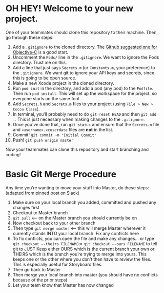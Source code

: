 # OH HEY! Welcome to your new project.

One of your teammates should clone this repository to their machine. Then, go through these steps:

1. Add a `.gitignore` to the cloned directory. The [Github suggested one for Objective-C](https://github.com/github/gitignore/blob/master/Objective-C.gitignore) is a good start.
2. Uncomment the `Pods/` line in the `.gitignore`. We want to ignore the Pods directory. Trust me on this.
3. Add a line that just says `Secrets.m` (or `Constants.m`, your preference) to the `.gitignore`. We want git to ignore your API keys and secrets, since this is going to be open source.
4. Make a new Xcode project in the cloned directory.
5. Run `pod init` in the directory, and add a pod (any pod) to the `Podfile`. Then run `pod install`. This will set up the workspace for the project, so everyone starts on the same foot.
6. Add `Secrets.h` and `Secrets.m` files to your project (using `File > New > Cocoa Class`).
7. In terminal, you'll probably need to do `git reset HEAD` and then `git add .`. This is just necessary when making changes to the `.gitignore`.
8. Once you've done that, run `git status` and ensure that the `Secrets.m` file and `<username>.xcuserdata` files are **not** in the list.
9. Commit! `git commit -m "Initial Commit"`
10. Push! `git push origin master`

Now your teammates can clone this repository and start branching and coding!

# Basic Git Merge Procedure 
Any time you’re wanting to move your stuff into Master, do these steps: (adapted from pinned post on Slack)

1. Make sure on your local branch you added, committed and pushed any changes first
2. Checkout to Master branch
3. `git pull` <— on the Master branch you should currently be on
4. Now checkout back to your other branch
5. Then type `git merge master` <— this will merge Master wherever it currently stands INTO your local branch. Fix any conflicts here
6. To fix conflicts, you can open the file and make any changes… or type `git checkout —-theirs FILENAME`or `git checkout —-ours FILENAME` to tell git to JUST Keep either OURS which is the current branch your own or THEIRS which is the branch you’re trying to merge into yours. This keeps one or the other where you don’t then have to review the files. This is especially useful for Storyboard files.
7. Then go back to Master
8. Then merge your local branch into master (you should have no conflicts because of the prior steps)
9. Let your team know that Master has now changed

